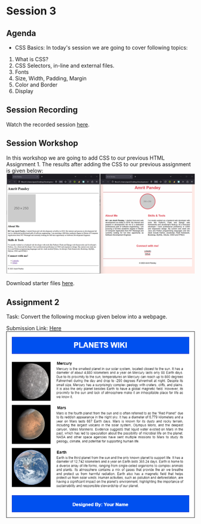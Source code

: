 # Session 3

## Agenda

- CSS Basics: In today's session we are going to cover following topics:

1. What is CSS?
2. CSS Selectors, in-line and external files.
3. Fonts
4. Size, Width, Padding, Margin
5. Color and Border
6. Display

## Session Recording

Watch the recorded session [here](https://drive.google.com/file/d/1qfJ8AHdB1Chg6EkpLj4Ox9q71GU4K8Jd/view?usp=sharing).

## Session Workshop

In this workshop we are going to add CSS to our previous HTML Assignment 1. The results after adding the CSS to our previous assignment is given below:
![](./img/session-3-workshop-1.png)

Download starter files [here](https://drive.google.com/file/d/1chluh0A2qJ9KWD7bld-UDvD9GaGEInd2/view?usp=sharing).

## Assignment 2

Task: Convert the following mockup given below into a webpage.

Submission Link: [Here](https://forms.gle/Pzd5YBNCEUFcQZkq8)
![](./img/css-assignment-2.png)
